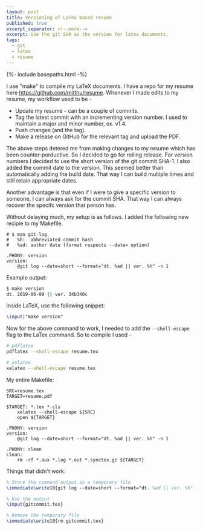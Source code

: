 ```yaml
---
layout: post
title: Versioning of LaTex based resume
published: true
excerpt_separator: <!--more-->
excerpt: Use the git SHA as the version for latex documents.
tags: 
  - git
  - latex
  - resume
---
```


{%- include basepaths.html -%}

I use "make" to compile my LaTeX documents. I have a repo for my resume here https://github.com/mitthu/resume. Whenever I made edits to my resume, my workflow used to be -
* Update my resume - can be a couple of commits.
* Tag the latest commit with an incrementing version number. I used to maintain a major and minor number, ex. v1.4.
* Push changes (and the tag).
* Make a release on GitHub for the relevant tag and upload the PDF.

The above steps detered me from making changes to my resume which has been counter-porductive. So I decided to go for rolling release. For version numbers I decided to use the short version of the git commit SHA-1. I also added the commit date to the version. This seemed better than automatically adding the build date. That way I can build multiple times and still retain appropriate dates.

Another advantage is that even if I were to give a specific version to someone, I can always ask for the commit SHA. That way I can always recover the specifc version that person has.

Without delaying much, my setup is as follows. I added the following new recipie to my Makefile.

```make
# $ man git-log
#	%h:  abbreviated commit hash
#	%ad: author date (format respects --date= option)

.PHONY: version
version:
	@git log --date=short --format="dt. %ad || ver. %h" -n 1
```

Example output:
```bash
$ make version
dt. 2019-06-09 || ver. 34b340c
```

Inside LaTeX, use the following snippet:

```latex
\input|"make version"
```

Now for the above command to work, I needed to add the `--shell-escape` flag to the LaTex command. So to compile I used -
```bash
# pdflatex
pdflatex --shell-escape resume.tex

# xelatex
xelatex --shell-escape resume.tex
```

My entire Makefile:
```make
SRC=resume.tex
TARGET=resume.pdf

$TARGET: *.tex *.cls
	xelatex --shell-escape ${SRC}
	open ${TARGET}

.PHONY: version
version:
	@git log --date=short --format="dt. %ad || ver. %h" -n 1

.PHONY: clean
clean:
	rm -rf *.aux *.log *.out *.synctex.gz ${TARGET}
```

Things that didn't work:
```latex
% Store the command output in a temporary file
\immediate\write18{git log --date=short --format="dt. %ad || ver. %h" -n 1 >gitcommit.tex}

% Use the output
\input{gitcommit.tex}

% Remove the temporary file
\immediate\write18{rm gitcommit.tex}
```